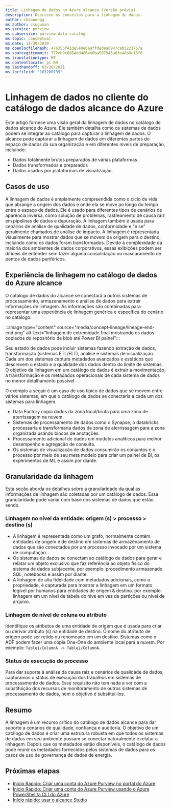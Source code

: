 ```yaml
---
title: Linhagem de dados no Azure alcance (versão prévia)
description: Descreve os conceitos para a linhagem de dados.
author: chanuengg
ms.author: csugunan
ms.service: purview
ms.subservice: purview-data-catalog
ms.topic: conceptual
ms.date: 11/30/2020
ms.openlocfilehash: 476355f41de5e0e6aaffdedea8947cab5221767a
ms.sourcegitcommit: 772eb9c6684dd4864e0ba507945a83e48b8c16f0
ms.translationtype: MT
ms.contentlocale: pt-BR
ms.lasthandoff: 03/20/2021
ms.locfileid: "103200739"
---
```

# <a name="data-lineage-in-azure-purview-data-catalog-client"></a>Linhagem de dados no cliente do catálogo de dados alcance do Azure

Este artigo fornece uma visão geral da linhagem de dados no catálogo de dados alcance do Azure. Ele também detalha como os sistemas de dados podem se integrar ao catálogo para capturar a linhagem de dados. O alcance pode capturar a linhagem de dados em diferentes partes do espaço de dados da sua organização e em diferentes níveis de preparação, incluindo:

- Dados totalmente brutos preparados de várias plataformas
- Dados transformados e preparados
- Dados usados por plataformas de visualização.

## <a name="use-cases"></a>Casos de uso

A linhagem de dados é amplamente compreendida como o ciclo de vida que abrange a origem dos dados e onde ela se move ao longo do tempo entre o espaço de dados. Ele é usado para diferentes tipos de cenários de aparência inversa, como solução de problemas, rastreamento de causa raiz em pipelines de dados e depuração. A linhagem também é usada para cenários de análise de qualidade de dados, conformidade e "e se" geralmente chamados de análise de impacto. A linhagem é representada visualmente para mostrar dados que se movem da origem para o destino, incluindo como os dados foram transformados. Devido à complexidade da maioria dos ambientes de dados corporativos, essas exibições podem ser difíceis de entender sem fazer alguma consolidação ou mascaramento de pontos de dados periféricos.

## <a name="lineage-experience-in-azure-purview-data-catalog"></a>Experiência de linhagem no catálogo de dados do Azure alcance

O catálogo de dados do alcance se conectará a outros sistemas de processamento, armazenamento e análise de dados para extrair informações de linhagem. As informações são combinadas para representar uma experiência de linhagem genérica e específica do cenário no catálogo.

:::image type="content" source="media/concept-lineage/lineage-end-end.png" alt-text="linhagem de extremidade final mostrando os dados copiados do repositório de blob até Power BI painel":::

Seu estado de dados pode incluir sistemas fazendo extração de dados, transformação (sistemas ETL/ELT), análise e sistemas de visualização. Cada um dos sistemas captura metadados avançados e estáticos que descrevem o estado e a qualidade dos dados dentro do limite de sistemas. O objetivo da linhagem em um catálogo de dados é extrair a movimentação, a transformação e os metadados operacionais de cada sistema de dados no menor detalhamento possível.

O exemplo a seguir é um caso de uso típico de dados que se movem entre vários sistemas, em que o catálogo de dados se conectaria a cada um dos sistemas para linhagem.

- Data Factory copia dados da zona local/bruta para uma zona de aterrissagem na nuvem. 
- Sistemas de processamento de dados como o Synapse, o databricks processaria e transformaria dados da zona de aterrissagem para a zona organizada usando blocos de anotações.
- Processamento adicional de dados em modelos analíticos para melhor desempenho e agregação de consulta. 
- Os sistemas de visualização de dados consumirão os conjuntos e o processo por meio de seu meta modelo para criar um painel de BI, os experimentos de ML e assim por diante.

## <a name="lineage-granularity"></a>Granularidade da linhagem

Esta seção aborda os detalhes sobre a granularidade da qual as informações de linhagem são coletadas por um catálogo de dados. Essa granularidade pode variar com base nos sistemas de dados que estão sendo.

### <a name="entity-level-lineage-sources--process--targets"></a>Linhagem no nível da entidade: origem (s) > processo > destino (s) 

- A linhagem é representada como um grafo, normalmente contém entidades de origem e de destino em sistemas de armazenamento de dados que são conectados por um processo invocado por um sistema de computação. 
- Os sistemas de dados se conectam ao catálogo de dados para gerar e relatar um objeto exclusivo que faz referência ao objeto físico do sistema de dados subjacente, por exemplo: procedimento armazenado SQL, notebooks e assim por diante.
- A linhagem de alta fidelidade com metadados adicionais, como a propriedade, é capturada para mostrar a linhagem em um formato legível por humanos para entidades de origem & destino. por exemplo: linhagem em um nível de tabela do hive em vez de partições ou nível de arquivo.

### <a name="column-or-attribute-level-lineage"></a>Linhagem de nível de coluna ou atributo

Identifique os atributos de uma entidade de origem que é usada para criar ou derivar atributo (s) na entidade de destino. O nome do atributo de origem pode ser retido ou renomeado em um destino. Sistemas como o ADF podem fazer uma cópia One-One do ambiente local para a nuvem. Por exemplo: `Table1/ColumnA -> Table2/ColumnA`.

### <a name="process-execution-status"></a>Status de execução do processo

Para dar suporte à análise da causa raiz e cenários de qualidade de dados, capturamos o status de execução dos trabalhos em sistemas de processamento de dados. Esse requisito não tem nada a ver com a substituição dos recursos de monitoramento de outros sistemas de processamento de dados, nem o objetivo é substituí-los. 

## <a name="summary"></a>Resumo

A linhagem é um recurso crítico do catálogo de dados alcance para dar suporte a cenários de qualidade, confiança e auditoria. O objetivo de um catálogo de dados é criar uma estrutura robusta em que todos os sistemas de dados em seu ambiente possam se conectar naturalmente e relatar a linhagem. Depois que os metadados estão disponíveis, o catálogo de dados pode reunir os metadados fornecidos pelos sistemas de dados para os casos de uso de governança de dados de energia.

## <a name="next-steps"></a>Próximas etapas

* [Início Rápido: Criar uma conta do Azure Purview no portal do Azure](create-catalog-portal.md)
* [Início Rápido: Criar uma conta do Azure Purview usando o Azure PowerShell/a CLI do Azure](create-catalog-powershell.md)
* [Início rápido: usar o alcance Studio](use-purview-studio.md)
